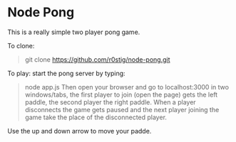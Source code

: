 Node Pong
=========

This is a really simple two player pong game.

To clone:
> git clone https://github.com/r0stig/node-pong.git 

To play: start the pong server by typing:
> node app.js
Then open your browser and go to localhost:3000 in two windows/tabs, the first player to join (open the page) gets the left paddle, the second player the right paddle. When a player disconnects the game gets paused and the next player joining the game take the place of the disconnected player.

Use the up and down arrow to move your padde.

